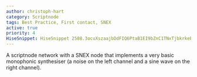 ```yaml
---
author: christoph-hart
category: Scriptnode
tags: Best Practice, First contact, SNEX
active: true
priority: 4
HiseSnippet: HiseSnippet 2588.3ocuXszaajbDdFIQ6PtaB1EI9bZnC1TNxTjbkrkePYa8JKQhjHVpUwAKBDZMSSwd0LSOY5d3iciPNDDf8XxOhbO.4b.7w.DrmxuhbKmykjp5ddRQKaq7fVVTc0U28WW0W8XF1DEKvk4dpLfGFxTVV1K1KR3vjRQjkc0imFxrr+vJ8mFnFtyPJOvp6tV1euJGPkJVDwHZ6ogToj4ZYau3OFEXWcIK8m+wy2l5QCbX4hrrNQvcX+TtOWkKs2K9IbOu8otri49Ezd8Wz0QDrivSDC3YwJMsBoNWPOmcHEUagJV12ZOWtRD0WQULok8RaKbm1enXbfQ+S3R9YdLbPKq9vFYDuuvyEQLJ0ZmgbO2r6sDrBKUvJrnwJ7Cpb.2kmIO2Z7Q5IH4qnn8vdgxvawRvq0aBdyAR1EfzRFH8wU56DwCU4yf34CpzM.bNCnfYuHTL5ZY+5J6H.EBTM7oWv1OBFjsf5OrYyUIvuV4oChCbTbQ.QDbnPwNJn9J095ZUqcYMxrSMXvbmCOlHgmGKZtSid5nqag0Ch8OiEsJYD0KlkoHb8KaSu06lM0wbqKnnHna.WcTHKY70SJrRLave84c2kpnnSIQFnWHKRwQ3XuKaDvvMtnpU1kIuPIBAN9U7e.yQ3F6QUkoSXLTxDf8njODcTARtZZwXr2CNVyqki8tBwOtROtxY37w3ByAifk5+EXLIx76VYuACXNpb.tTk8e0MMLr46cXXsjvP3LwC+CSFR1+Usla.32TImrGFwBoQriE87nSqKo9gdrOCv3pjy7DNWzm+UrqFgDZfv1nF0cFRCBXdxaRfzs9uTxIqOSDq3Ame.UEwmXYW4vX+9PJaG1NInCjYu.FCYF2DGi7h9P8G8f+E7IYxV3X6jIakNYgvuCYpwhnKztij+1x91FauTajOcvjVVuzySLdGgeHOgkB9.srdBuogCEAbGTjQiTj9ReQLbHIv8SoxiobOjV2OVBIJbOJnOnrtjl8hmvhj5M91UZ1.9GPyOT3BSUYepCXXm1ipFhwKXtGfbxhZ3jQRKg0h7DbKRK4YrR.D8wqttf2hER1X3i3HHZaAyt1UdBNqC0y5Dzeif2B2ST8T7YJTHCXSNM.kTBueDf2HVi7YeOP2RWK5pVYGOXm55lBsaWYHCbIVV4ISNlFcNSYR3hgCSRx0V4XJPFQ4883trndPm.3nWF6xE6yMSAeCkxv+ZWtLDho1NFxMXRbPiflFLyZuP1HHJ3.dPBbx663.5jxx9l+1K5qXgXDYwDa8ufM1X7Po+0e0e+Q+F+u84Fy69QreYLvUlZksU+ve6u+I+k+YzKrt9y+m+5qb93Y8VO+sb9ye64+w67B77uktPR9Q+69Ca7E+5mbuWaUhB3C8tX3jkn.2o.kMWk2QdvNPQiQLhZHifzGBOfLjEABDootzycP2c6BJnPEBiUjGrEYPlE6+HZdIec4AaKDW3S0IOtYkw++QpNepSj3TGS1a75+czR.iRftu2pPC3vXRKqQyxQPm0oNNk2pqrv12zE9I2zEt9McgabSW3CuoK7Q2zEt4aeg3iJ7xXkv2TQBx60aOMIz1du.L+lN1xhA0qcgdQMsLfb0LIPR4jjc1KLfiUm0eYPx2OOk9Z5DqMFl12q0B+oOnxZ2+9jWRzyPfxldtj9Gt2qLQopgTEFe5FCQnDJHjKYDI+7.pGzKgNj0iMPQR53fPCbA0jPNBxXJDumnSD+7gYJ0nVspGOjKIrI5daHtLeQfTEgcb.qd.aL4B1T3apJNBDIFngzSfVTp9.B0yi.Q3dmg450G3YTI2gDKgmAD0EOPJV.HEntfwjnffVb4Reg.zv0z3ijTGU+bHSFILMm.AvVpZqfqIKEDdvNI0jH04ANdv4DbNQFGFJhTjAhHSJLmzmywMewqT69qUSwfqLbQIOiGnHGdxVD3hG6nLN.rML7pd5gGs6d00hV4o30ds0H+L18Rt4vMDP33gr.1H.s3En.BwdU.oALlqDSudFiDGBl.laspiDbWRDK8VvxpFAOyUU3rwyAzmRNWH.6pXJXeIthf6oHt7QPEVxYSIeEKRznQCPa9f5xHxVDnMGX85MnpC5JA6ObxNSc.RYOVTeietSAXtFQF8TT+3PE7Pe6x7.eTmqrj6SZ2nI7aH05vF85hq3xZ3OfIA3sZZTJYf7kwvICDFnSAsQw3CQ+yZjQ3aXH03zfzM.tj.qSX54S6uXST0pRfOZyK7CTGB8rHgvGcuz.EzCNTUhRByZWLYmk3qCgIgviBld3tPiHPwAy9RClhM2OhKhABF1fMQJLwXHbMajqfIQ6MLOPnFyUCgiywi6bQCBveRcgvkL0mYrffwCbCnARHcvp7MRTBEoiamQXYiXhcD3qk3UI0l0b7PliTGCeNSa.UEhgMWvwZJZrzTm27jKDLrVaLRIc5I4ne.CNmarUp8xk.nMNbFuo95hgZZwC7DfATb1WBOtmzXMSh9Hog1MHjZUyLdIOeU8dlu6quWgx7Hf9POOW4J.SAb8NfhMxejLz1ZVyaBmE7GomqDdpq1XHSYOybm1r4EhX0GQhG2ECZ.Mle.cwkCnqrUWy9zKsLcXsz2Yk4pXxehMpUqZdlKLUJVaIUWrXE1SzVjD6qVZ8Yl8t57v4VYCsCviNsuHkwc0xItPvjT3yLUefECt95XBl6RjOQuoeQyeQV9GI3izYKhfEK7quBj8H2HScGgu6Qi04xLKza.KkJakClBE3ZLW3zpLbpqonqnQErx5F2GBrTpQIXkFP+i5PJjbb1TecGTnYZoNQAGSpoK+THrMIy1pIEM3P.ZJaHKzC1ZkPKBdHOfRDJBzk0zkHSKoBU6D9nTc64PFh.UihgUfUx0i8ofkdObt5Y+0cIvc031gBFrFbY5KOLyJkmDnCg0.dTuY3wWCEO0lTtvZuDtHbUyZ0utqHF5lhLZkLvzizARalACSb7LETQ2to.ZoPH4r3dzaGnYGYqYOxyfTF4slnaGwzeBpSN8ECVKxlbOqMpa8QqXLSo7o2hdWlGtmj9jqY0PlPNDuiw2lDoT7UiHKjRC3BlEXd8QR8dLloK4QTiEIjEenKBGZRg.vDBoS0YbFD6UqZxQlcqdZlnD3m1wSV1pQzHt9A8yx5CZBLY7UPVrrgT2VRhatnuY80M0FSlRmHe80a0rjzxch.S0Z14xpwNKcamxo91GYb0kgzfmouXqBJjj9i70WlDu.9n8lXtfXJx5lFmJJBVxpnQ.9uKaBtzp0t7o0rrtRO924J83Ow2KuK+irq7rmCRHiLubpNK2pQykIfwQfw4cV9yOd+Gr4xOeqZ0dV9SFuUMBIeHI8MRzYYr5zxjz2FANtYSsnzWFQmkMCydODnf1se7iat9Far45ObyG9Ia1d4Zjhe5tamkyhXVljr039r1aDHOnUyYfxaCFazX81sa+nlO9QOdiMa1t0ilCJPJ3r.3YqUztXY8uAvA7dLK
---
```


A scriptnode network with a SNEX node that implements a very basic monophonic synthesiser (a noise on the left channel and a sine wave on the right channel).

